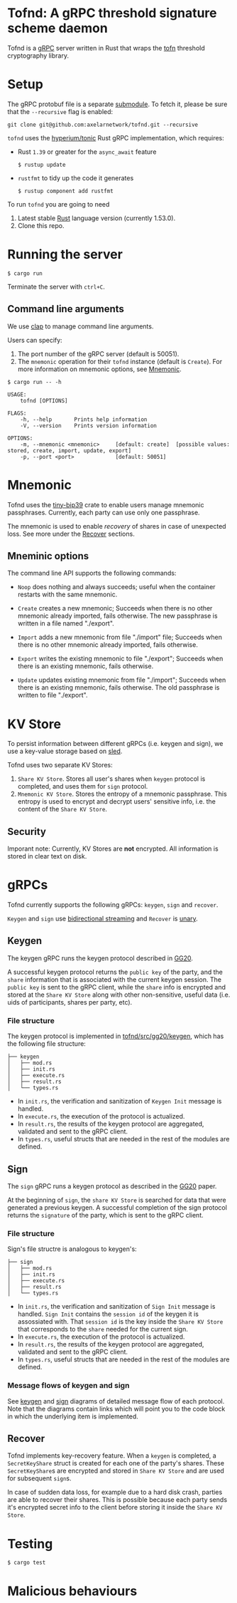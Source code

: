 # Tofnd: A gRPC threshold signature scheme daemon

Tofnd is a [gRPC](https://grpc.io/) server written in Rust that wraps the [tofn](https://github.com/axelarnetwork/tofn) threshold cryptography library.

# Setup

The gRPC protobuf file is a separate [submodule](https://github.com/axelarnetwork/grpc-protobuf/). To fetch it, please be sure that the `--recursive` flag is enabled:
```
git clone git@github.com:axelarnetwork/tofnd.git --recursive
```

`tofnd` uses the [hyperium/tonic](https://github.com/hyperium/tonic) Rust gRPC implementation, which requires:
* Rust `1.39` or greater for the `async_await` feature
    ```
    $ rustup update
    ```
* `rustfmt` to tidy up the code it generates
    ```
    $ rustup component add rustfmt
    ```

To run `tofnd` you are going to need
1. Latest stable [Rust](https://www.rust-lang.org/) language version (currently 1.53.0).
2. Clone this repo.

# Running the server

```
$ cargo run
```

Terminate the server with `ctrl+C`.

## Command line arguments

We use [clap](https://clap.rs/) to manage command line arguments.

Users can specify:
1. The port number of the gRPC server (default is 50051).
2. The `mnemonic` operation for their `tofnd` instance (default is `Create`).
For more information on mnemonic options, see [Mnemonic](#mnemonic).

```
$ cargo run -- -h

USAGE:
    tofnd [OPTIONS]

FLAGS:
    -h, --help       Prints help information
    -V, --version    Prints version information

OPTIONS:
    -m, --mnemonic <mnemonic>     [default: create]  [possible values: stored, create, import, update, export]
    -p, --port <port>             [default: 50051]
```

# Mnemonic

Tofnd uses the [tiny-bip39](https://docs.rs/crate/tiny-bip39/0.8.0) crate to enable users manage mnemonic passphrases. Currently, each party can use only one passphrase.

The mnemonic is used to enable _recovery_ of shares in case of unexpected loss. See more under the [Recover](#Recover) sections.

## Mneminic options
The command line API supports the following commands:

* `Noop` does nothing and always succeeds; useful when the container restarts with the same mnemonic.  

* `Create` creates a new mnemonic; Succeeds when there is no other mnemonic already imported, fails otherwise. The new passphrase is written in a file named "./export".

* `Import` adds a new mnemonic from file "./import" file; Succeeds when there is no other mnemonic already imported, fails otherwise.

* `Export` writes the existing mnemonic to file "./export"; Succeeds when there is an existing mnemonic, fails otherwise. 

* `Update` updates existing mnemonic from file "./import"; Succeeds when there is an existing mnemonic, fails otherwise. The old passphrase is written to file "./export".

# KV Store
To persist information between different gRPCs (i.e. keygen and sign), we use a key-value storage based on [sled](https://sled.rs/).

Tofnd uses two separate KV Stores:
1. `Share KV Store`. Stores all user's shares when `keygen` protocol is completed, and uses them for `sign` protocol.
2. `Mnemonic KV Store`. Stores the entropy of a mnemonic passphrase. This entropy is used to encrypt and decrypt users' sensitive info, i.e. the content of the `Share KV Store`.

## Security
Imporant note: Currently, KV Stores are **not** encrypted. All information is stored in clear text on disk.

# gRPCs
Tofnd currently supports the following gRPCs: `keygen`, `sign` and `recover`.

`Keygen` and `sign` use [bidirectional streaming](https://grpc.io/docs/what-is-grpc/core-concepts/#bidirectional-streaming-rpc) and `Recover` is [unary](https://grpc.io/docs/what-is-grpc/core-concepts/#bidirectional-streaming-rpc).

## Keygen 
The keygen gRPC runs the keygen protocol described in [GG20](https://eprint.iacr.org/2020/540.pdf).

A successful keygen protocol returns the `public key` of the party, and the `share` information that is associated with the current keygen session. The `public key` is sent to the gRPC client, while the `share` info is encrypted and stored at the `Share KV Store` along with other non-sensitive, useful data (i.e. uids of participants, shares per party, etc).

### File structure
The keygen protocol is implemented in [tofnd/src/gg20/keygen](https://github.com/axelarnetwork/tofnd/tree/recovery-api/src/gg20/keygen), which has the following file structure:

```
├── keygen
│   ├── mod.rs
│   ├── init.rs
│   ├── execute.rs
│   ├── result.rs
│   └── types.rs
```

* In `init.rs`, the verification and sanitization of `Keygen Init` message is handled.
* In `execute.rs`, the execution of the protocol is actualized.
* In `result.rs`, the results of the keygen protocol are aggregated, validated and sent to the gRPC client.
* In `types.rs`, useful structs that are needed in the rest of the modules are defined.

## Sign
The `sign` gRPC runs a keygen protocol as described in the [GG20](https://eprint.iacr.org/2020/540.pdf) paper.

At the beginning of `sign`, the `share KV Store` is searched for data that were generated a previous keygen. A successful completion of the sign protocol returns the `signature` of the party, which is sent to the gRPC client.

### File structure
Sign's file structre is analogous to keygen's:

```
├── sign 
│   ├── mod.rs
│   ├── init.rs
│   ├── execute.rs
│   ├── result.rs
│   └── types.rs
```

* In `init.rs`, the verification and sanitization of `Sign Init` message is handled. `Sign Init` contains the `session id` of the keygen it is assossiated with. That `session id` is the key inside the `Share KV Store` that corresponds to the `share` needed for the current sign.
* In `execute.rs`, the execution of the protocol is actualized.
* In `result.rs`, the results of the keygen protocol are aggregated, validated and sent to the gRPC client.
* In `types.rs`, useful structs that are needed in the rest of the modules are defined.


### Message flows of keygen and sign 

See [keygen]() and [sign]() diagrams of detailed message flow of each protocol. Note that the diagrams contain links which will point you to the code block in which the underlying item is implemented.

## Recover

Tofnd implements key-recovery feature. When a `keygen` is completed, a `SecretKeyShare` struct is created for each one of the party's shares. These `SecretKeyShare`s are encrypted and stored in `Share KV Store` and are used for subsequent `sign`s. 

In case of sudden data loss, for example due to a hard disk crash, parties are able to recover their shares. This is possible because each party sends it's encrypted secret info to the client before storing it inside the `Share KV Store`.

# Testing

```
$ cargo test
```

# Malicious behaviours